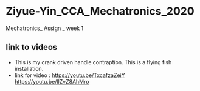# Ziyue-Yin_CCA_Mechatronics_2020
Mechatronics_ Assign _ week 1 

## link to videos
- This is my crank driven handle contraption. This is a flying fish installation.
- link for video : https://youtu.be/TxcafzaZeiY   https://youtu.be/llZvZ8AhMro
